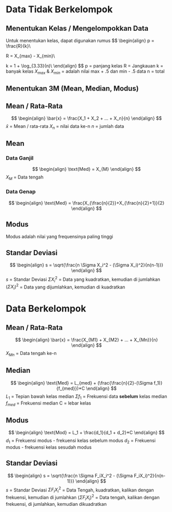 # Data Tidak Berkelompok
## Menentukan Kelas / Mengelompokkan Data
Untuk menentukan kelas, dapat digunakan rumus
$$
\begin{align}
p = \frac{R}{k}\\

R = X_{max} - X_{min}\\

k = 1 + \log_{3.33}(n)\\
\end{align}
$$
p = panjang kelas
R = Jangkauan
k = banyak kelas
$X_{max}$ & $X_{min}$ = adalah nilai max + .5 dan min - .5 data
n = total 


## Menentukan 3M (Mean, Median, Modus)
## Mean / Rata-Rata
$$
\begin{align}
\bar{x} = \frac{X_1 + X_2 + ... + X_n}{n}
\end{align}
$$
$\bar{x}$ = Mean / rata-rata
$X_n$ = nilai data ke-n
$n$ = jumlah data

## Mean
### Data Ganjil
$$
\begin{align}
\text{Med} = X_{M}
\end{align}
$$
$X_M$ = Data tengah
### Data Genap
$$
\begin{align}
\text{Med} = \frac{X_{\frac{n}{2}}+X_{\frac{n}{2}+1}}{2}
\end{align}
$$
## Modus
Modus adalah nilai yang frequensinya paling tinggi

## Standar Deviasi
$$
\begin{align}
s = \sqrt{\frac{n \Sigma X_i^2 - (\Sigma X_i)^2}{n(n-1)}}
\end{align}
$$
$s$ = Standar Deviasi
$\Sigma X_i^2$ = Data yang kuadratkan, kemudian di jumlahkan
$(\Sigma X_i)^2$ = Data yang dijumlahkan, kemudian di kuadratkan

# Data Berkelompok
## Mean / Rata-Rata
$$
\begin{align}
\bar{x} = \frac{X_{M1} + X_{M2} + ... + X_{Mn}}{n}
\end{align}
$$
$X_{Mn}$ = Data tengah ke-n

## Median
$$
\begin{align}
\text{Med} = L_{med} + (\frac{\frac{n}{2}-(\Sigma f_1)}{f_{med}})*C
\end{align}
$$
$L_1$ = Tepian bawah kelas median
$\Sigma f_1$ = Frekuensi data **sebelum** kelas median
$f_{med}$ = Frekuensi median
C = lebar kelas

## Modus
$$
\begin{align}
\text{Mod} = L_1 + \frac{d_1}{d_1 + d_2}*C
\end{align}
$$
$d_1$ = Frekuensi modus - frekuensi kelas sebelum modus
$d_2$ = Frekuensi modus - frekuensi kelas sesudah modus

## Standar Deviasi
$$
\begin{align}
s = \sqrt{\frac{n \Sigma F_iX_i^2 - (\Sigma F_iX_i)^2}{n(n-1)}}
\end{align}
$$
$s$ = Standar Deviasi
$\Sigma F_iX_i^2$ = Data Tengah, kuadratkan, kalikan dengan frekuensi, kemudian di jumlahkan
$(\Sigma F_iX_i)^2$ = Data tengah, kalikan dengan frekuensi, di jumlahkan, kemudian dikuadratkan